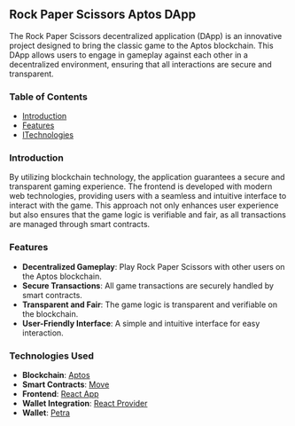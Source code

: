 ## Rock Paper Scissors Aptos DApp

The Rock Paper Scissors decentralized application (DApp) is an innovative project designed to bring the classic game to the Aptos blockchain. This DApp allows users to engage in gameplay against each other in a decentralized environment, ensuring that all interactions are secure and transparent.

### Table of Contents

- [Introduction](#introduction)
- [Features](#features)
- [ITechnologies](#technologies)

### Introduction

By utilizing blockchain technology, the application guarantees a secure and transparent gaming experience. The frontend is developed with modern web technologies, providing users with a seamless and intuitive interface to interact with the game. This approach not only enhances user experience but also ensures that the game logic is verifiable and fair, as all transactions are managed through smart contracts.

### Features

- **Decentralized Gameplay**: Play Rock Paper Scissors with other users on the Aptos blockchain.
- **Secure Transactions**: All game transactions are securely handled by smart contracts.
- **Transparent and Fair**: The game logic is transparent and verifiable on the blockchain.
- **User-Friendly Interface**: A simple and intuitive interface for easy interaction.

### Technologies Used

- **Blockchain**: [Aptos](https://aptos.dev/)
- **Smart Contracts**: [Move](https://move-language.github.io/move/)
- **Frontend**: [React App](https://github.com/facebook/create-react-app)
- **Wallet Integration**: [React Provider](https://aptos.dev/en/build/sdks/wallet-adapter/dapp)
- **Wallet**: [Petra](https://petra.app/)
